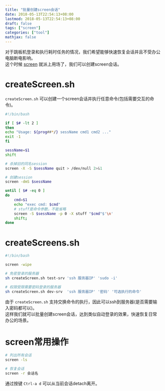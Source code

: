 ```yaml
---
title: "批量创建screen会话"
date: 2018-05-13T22:54:13+08:00
lastmod: 2018-05-13T22:54:13+08:00
draft: false
tags: ["screen"]
categories: ["tool"]
mathjax: false
---
```


对于跳板机登录和执行耗时任务的情况，我们希望能够快速恢复会话并且不受办公电脑断电影响。  
这个时候 [screen](https://www.gnu.org/software/screen) 就派上用场了，我们可以创建screen会话。  
<!--more-->

# createScreen.sh
`createScreen.sh` 可以创建一个screen会话并执行任意命令(包括需要交互的命令)。  
```sh
#!/bin/bash

if [ $# -lt 2 ]
then
echo "Usage: ${prog##*/} sessName cmd1 cmd2 ..."
exit -1
fi

sessName=$1
shift

# 杀掉旧的同名session
screen -X -S $sessName quit > /dev/null 2>&1

# 创建session
screen -dmS $sessName

until [ $# -eq 0 ]
do
    cmd=$1
    echo "exec cmd: $cmd"
    # stuff是命令参数，不能省略
    screen -S $sessName -p 0 -X stuff "$cmd"$'\n'
    shift;
done
```

# createScreens.sh
```sh
#!/bin/bash

screen -wipe

# 免密登录的服务器
sh createScreen.sh test-srv 'ssh 服务器IP' 'sudo -i'

# 权限受限需要密码登录的服务器
sh createScreen.sh dev-srv  'ssh 服务器IP' '密码' '可选执行的命令'
```
由于 `createScreen.sh` 支持交换命令的执行，因此可以ssh到服务器(是否需要输入密码都可以)。  
这样我们就可以批量创建screen会话，达到类似自动登录的效果，快速恢复日常办公的场景。  

# screen常用操作
```sh
# 列出所有会话
screen -ls

# 恢复会话
screen -r 会话名
```
通过按键 `Ctrl-a d` 可以从当前会话detach离开。  
